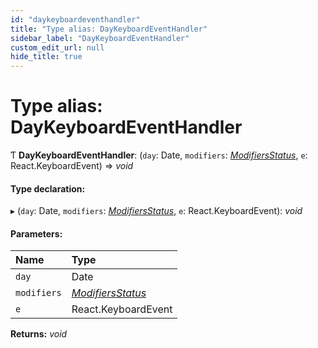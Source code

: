 ```yaml
---
id: "daykeyboardeventhandler"
title: "Type alias: DayKeyboardEventHandler"
sidebar_label: "DayKeyboardEventHandler"
custom_edit_url: null
hide_title: true
---
```


# Type alias: DayKeyboardEventHandler

Ƭ **DayKeyboardEventHandler**: (`day`: Date, `modifiers`: [*ModifiersStatus*](modifiersstatus.md), `e`: React.KeyboardEvent) => *void*

#### Type declaration:

▸ (`day`: Date, `modifiers`: [*ModifiersStatus*](modifiersstatus.md), `e`: React.KeyboardEvent): *void*

#### Parameters:

Name | Type |
:------ | :------ |
`day` | Date |
`modifiers` | [*ModifiersStatus*](modifiersstatus.md) |
`e` | React.KeyboardEvent |

**Returns:** *void*
